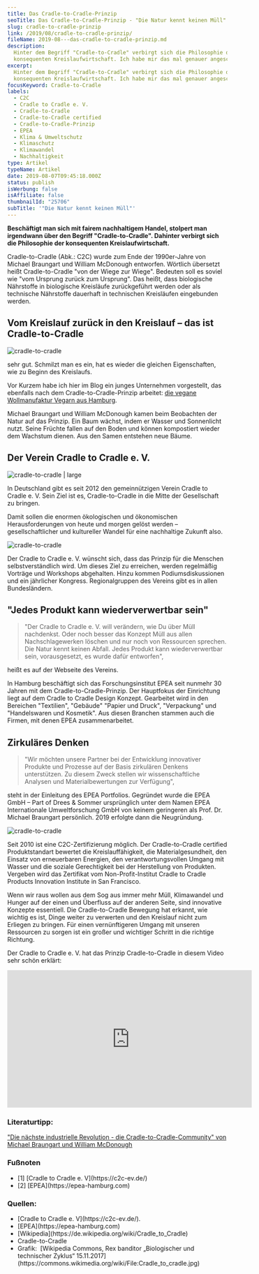 ```yaml
---
title: Das Cradle-to-Cradle-Prinzip
seoTitle: Das Cradle-to-Cradle-Prinzip - "Die Natur kennt keinen Müll"
slug: cradle-to-cradle-prinzip
link: /2019/08/cradle-to-cradle-prinzip/
fileName: 2019-08---das-cradle-to-cradle-prinzip.md
description:
  Hinter dem Begriff "Cradle-to-Cradle" verbirgt sich die Philosophie der
  konsequenten Kreislaufwirtschaft. Ich habe mir das mal genauer angeschaut.
excerpt:
  Hinter dem Begriff "Cradle-to-Cradle" verbirgt sich die Philosophie der
  konsequenten Kreislaufwirtschaft. Ich habe mir das mal genauer angeschaut.
focusKeyword: Cradle-to-Cradle
labels:
  - C2C
  - Cradle to Cradle e. V.
  - Cradle-to-Cradle
  - Cradle-to-Cradle certified
  - Cradle-to-Cradle-Prinzip
  - EPEA
  - Klima & Umweltschutz
  - Klimaschutz
  - Klimawandel
  - Nachhaltigkeit
type: Artikel
typeName: Artikel
date: 2019-08-07T09:45:18.000Z
status: publish
isWerbung: false
isAffiliate: false
thumbnailId: "25706"
subTitle: '"Die Natur kennt keinen Müll"'
---
```


<strong>Beschäftigt man sich mit fairem nachhaltigem Handel, stolpert man
irgendwann über den Begriff "Cradle-to-Cradle". Dahinter verbirgt sich die
Philosophie der konsequenten Kreislaufwirtschaft.</strong>

Cradle-to-Cradle (Abk.: C2C) wurde zum Ende der 1990er-Jahre von Michael
Braungart und William McDonough entworfen. Wörtlich übersetzt heißt
Cradle-to-Cradle "von der Wiege zur Wiege". Bedeuten soll es soviel wie "vom
Ursprung zurück zum Ursprung". Das heißt, dass biologische Nährstoffe in
biologische Kreisläufe zurückgeführt werden oder als technische Nährstoffe
dauerhaft in technischen Kreisläufen eingebunden werden.

## Vom Kreislauf zurück in den Kreislauf – das ist Cradle-to-Cradle

![cradle-to-cradle](http://cardamonchai.com/wp-content/uploads/2019/08/cradle-to-cradle-3-400x266.jpg)

sehr gut. Schmilzt man es ein, hat es wieder die gleichen Eigenschaften, wie zu
Beginn des Kreislaufs.

Vor Kurzem habe ich hier im Blog ein junges Unternehmen vorgestellt, das
ebenfalls nach dem Cradle-to-Cradle-Prinzip arbeitet:
[die vegane Wollmanufaktur Vegarn aus Hamburg](/2019/08/vegane-wolle-vegarn-interview/).

Michael Braungart und William McDonough kamen beim Beobachten der Natur auf das
Prinzip. Ein Baum wächst, indem er Wasser und Sonnenlicht nutzt. Seine Früchte
fallen auf den Boden und können kompostiert wieder dem Wachstum dienen. Aus den
Samen entstehen neue Bäume.

## Der Verein Cradle to Cradle e. V.

![cradle-to-cradle | large](http://cardamonchai.com/wp-content/uploads/2019/08/cradle-to-cradle-1-520x276.jpg "Biologischer und technischer Zyklus. Grafik: Wikipedia Commons, Rex banditor")

In Deutschland gibt es seit 2012 den gemeinnützigen Verein Cradle to Cradle e.
V. [](#1) Sein Ziel ist es, Cradle-to-Cradle in die Mitte der Gesellschaft zu
bringen.

Damit sollen die enormen ökologischen und ökonomischen Herausforderungen von
heute und morgen gelöst werden – gesellschaftlicher und kultureller Wandel für
eine nachhaltige Zukunft also.

![cradle-to-cradle](http://cardamonchai.com/wp-content/uploads/2019/08/cradle-to-cradle-2-400x601.jpg)

Der Cradle to Cradle e. V. wünscht sich, dass das Prinzip für die Menschen
selbstverständlich wird. Um dieses Ziel zu erreichen, werden regelmäßig Vorträge
und Workshops abgehalten. Hinzu kommen Podiumsdiskussionen und ein jährlicher
Kongress. Regionalgruppen des Vereins gibt es in allen Bundesländern.

## "Jedes Produkt kann wiederverwertbar sein"

<blockquote>"Der Cradle to Cradle e. V. will verändern, wie Du über Müll nachdenkst. Oder noch besser das Konzept Müll aus allen Nachschlagewerken löschen und nur noch von Ressourcen sprechen. Die Natur kennt keinen Abfall. Jedes Produkt kann wiederverwertbar sein, vorausgesetzt, es wurde dafür entworfen",</blockquote>

heißt es auf der Webseite des Vereins.

In Hamburg beschäftigt sich das Forschungsinstitut EPEA [](#2) seit nunmehr 30
Jahren mit dem Cradle-to-Cradle-Prinzip. Der Hauptfokus der Einrichtung liegt
auf dem Cradle to Cradle Design Konzept. Gearbeitet wird in den Bereichen
"Textilien", "Gebäude" "Papier und Druck", "Verpackung" und "Handelswaren und
Kosmetik". Aus diesen Branchen stammen auch die Firmen, mit denen EPEA
zusammenarbeitet.

## Zirkuläres Denken

<blockquote>"Wir möchten unsere Partner bei der Entwicklung innovativer Produkte und Prozesse auf der Basis zirkulären Denkens unterstützen. Zu diesem Zweck stellen wir wissenschaftliche Analysen und Materialbewertungen zur Verfügung",</blockquote>

steht in der Einleitung des EPEA Portfolios. Gegründet wurde die EPEA GmbH –
Part of Drees &amp; Sommer ursprünglich unter dem Namen EPEA Internationale
Umweltforschung GmbH von keinem geringeren als Prof. Dr. Michael Braungart
persönlich. 2019 erfolgte dann die Neugründung.

![cradle-to-cradle](http://cardamonchai.com/wp-content/uploads/2019/08/cradle-to-cradle-4-400x266.jpg)

Seit 2010 ist eine C2C-Zertifizierung möglich. Der Cradle-to-Cradle certified
Produktstandart bewertet die Kreislauffähigkeit, die Materialgesundheit, den
Einsatz von erneuerbaren Energien, den verantwortungsvollen Umgang mit Wasser
und die soziale Gerechtigkeit bei der Herstellung von Produkten. Vergeben wird
das Zertifikat vom Non-Profit-Institut Cradle to Cradle Products Innovation
Institute in San Francisco.

Wenn wir raus wollen aus dem Sog aus immer mehr Müll, Klimawandel und Hunger auf
der einen und Überfluss auf der anderen Seite, sind innovative Konzepte
essentiell. Die Cradle-to-Cradle Bewegung hat erkannt, wie wichtig es ist, Dinge
weiter zu verwerten und den Kreislauf nicht zum Erliegen zu bringen. Für einen
vernünftigeren Umgang mit unseren Ressourcen zu sorgen ist ein großer und
wichtiger Schritt in die richtige Richtung.

Der Cradle to Cradle e. V. hat das Prinzip Cradle-to-Cradle in diesem Video sehr
schön erklärt:

<iframe src="https://www.youtube.com/embed/g1tIGLy3PHw" width="560" height="315" frameborder="0" allowfullscreen="allowfullscreen"></iframe>

### Literaturtipp:

["Die nächste industrielle Revolution - die Cradle-to-Cradle-Community" von Michael Braungart und William McDonough](https://amzn.to/2M4HdEm)

### Fußnoten

<ul>
    <li id="1">[1]  [Cradle to Cradle e. V](https://c2c-ev.de/) </li>
    <li id="2">[2]  [EPEA](https://epea-hamburg.com) </li>
</ul>

<h4></h4>

### Quellen:

<ul>
    <li> [Cradle to Cradle e. V](https://c2c-ev.de/). </li>
    <li> [EPEA](https://epea-hamburg.com) </li>
    <li> [Wikipedia](https://de.wikipedia.org/wiki/Cradle_to_Cradle) </li>
    <li>Cradle-to-Cradle</li>
    <li>Grafik:  [Wikipedia Commons, Rex banditor „Biologischer und technischer Zyklus“ 15.11.2017](https://commons.wikimedia.org/wiki/File:Cradle_to_cradle.jpg) </li>
</ul>

